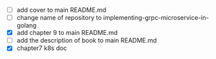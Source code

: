 - [ ] add cover to main README.md
- [ ] change name of repository to implementing-grpc-microservice-in-golang
- [X] add chapter 9 to main README.md
- [ ] add the description of book to main README.md
- [X] chapter7 k8s doc